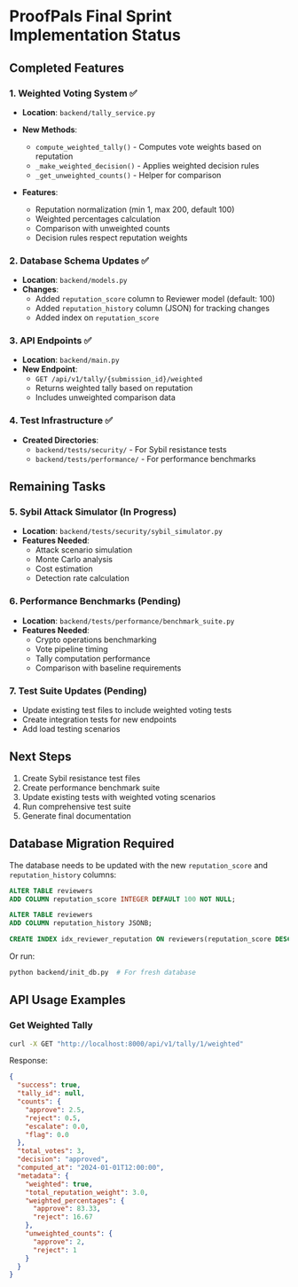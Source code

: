 # ProofPals Final Sprint Implementation Status

## Completed Features

### 1. Weighted Voting System ✅
- **Location**: `backend/tally_service.py`
- **New Methods**:
  - `compute_weighted_tally()` - Computes vote weights based on reputation
  - `_make_weighted_decision()` - Applies weighted decision rules
  - `_get_unweighted_counts()` - Helper for comparison
  
- **Features**:
  - Reputation normalization (min 1, max 200, default 100)
  - Weighted percentages calculation
  - Comparison with unweighted counts
  - Decision rules respect reputation weights

### 2. Database Schema Updates ✅
- **Location**: `backend/models.py`
- **Changes**:
  - Added `reputation_score` column to Reviewer model (default: 100)
  - Added `reputation_history` column (JSON) for tracking changes
  - Added index on `reputation_score`

### 3. API Endpoints ✅
- **Location**: `backend/main.py`
- **New Endpoint**: 
  - `GET /api/v1/tally/{submission_id}/weighted`
  - Returns weighted tally based on reputation
  - Includes unweighted comparison data

### 4. Test Infrastructure ✅
- **Created Directories**:
  - `backend/tests/security/` - For Sybil resistance tests
  - `backend/tests/performance/` - For performance benchmarks

## Remaining Tasks

### 5. Sybil Attack Simulator (In Progress)
- **Location**: `backend/tests/security/sybil_simulator.py`
- **Features Needed**:
  - Attack scenario simulation
  - Monte Carlo analysis
  - Cost estimation
  - Detection rate calculation

### 6. Performance Benchmarks (Pending)
- **Location**: `backend/tests/performance/benchmark_suite.py`
- **Features Needed**:
  - Crypto operations benchmarking
  - Vote pipeline timing
  - Tally computation performance
  - Comparison with baseline requirements

### 7. Test Suite Updates (Pending)
- Update existing test files to include weighted voting tests
- Create integration tests for new endpoints
- Add load testing scenarios

## Next Steps

1. Create Sybil resistance test files
2. Create performance benchmark suite
3. Update existing tests with weighted voting scenarios
4. Run comprehensive test suite
5. Generate final documentation

## Database Migration Required

The database needs to be updated with the new `reputation_score` and `reputation_history` columns:

```sql
ALTER TABLE reviewers 
ADD COLUMN reputation_score INTEGER DEFAULT 100 NOT NULL;

ALTER TABLE reviewers 
ADD COLUMN reputation_history JSONB;

CREATE INDEX idx_reviewer_reputation ON reviewers(reputation_score DESC);
```

Or run:
```bash
python backend/init_db.py  # For fresh database
```

## API Usage Examples

### Get Weighted Tally

```bash
curl -X GET "http://localhost:8000/api/v1/tally/1/weighted"
```

Response:
```json
{
  "success": true,
  "tally_id": null,
  "counts": {
    "approve": 2.5,
    "reject": 0.5,
    "escalate": 0.0,
    "flag": 0.0
  },
  "total_votes": 3,
  "decision": "approved",
  "computed_at": "2024-01-01T12:00:00",
  "metadata": {
    "weighted": true,
    "total_reputation_weight": 3.0,
    "weighted_percentages": {
      "approve": 83.33,
      "reject": 16.67
    },
    "unweighted_counts": {
      "approve": 2,
      "reject": 1
    }
  }
}
```

